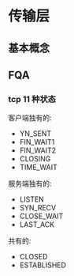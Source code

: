 # 传输层

## 基本概念

## FQA

### tcp 11 种状态

客户端独有的:

+ YN_SENT
+ FIN_WAIT1
+ FIN_WAIT2
+ CLOSING
+ TIME_WAIT

服务端独有的:

+ LISTEN
+ SYN_RECV
+ CLOSE_WAIT
+ LAST_ACK

共有的:

+ CLOSED
+ ESTABLISHED 




